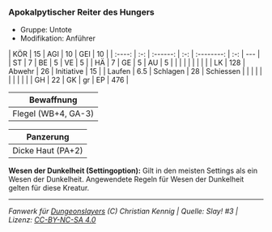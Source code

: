 ### Apokalpytischer Reiter des Hungers

- Gruppe: Untote
- Modifikation: Anführer

|  KÖR   | 15  |   AGI    | 10  |    GEI     | 10  |
| :----: | :-: | :------: | :-: | :--------: | :-: | --- |
|   ST   |  7  |    BE    |  5  |     VE     |  5  |
|   HÄ   |  7  |    GE    |  5  |     AU     |  5  |
|        |     |          |     |            |     |     |
|   LK   | 128 |  Abwehr  | 26  | Initiative | 15  |
| Laufen | 6.5 | Schlagen | 28  | Schiessen  |     |
|        |     |          |     |            |     |     |
|   GH   | 22  |    GK    | gr  |     EP     | 476 |

|     Bewaffnung      |
| :-----------------: |
| Flegel (WB+4, GA-3) |

|     Panzerung     |
| :---------------: |
| Dicke Haut (PA+2) |

**Wesen der Dunkelheit (Settingoption):** Gilt in den meisten Settings als ein Wesen der Dunkelheit. Angewendete Regeln für Wesen der Dunkelheit gelten für diese Kreatur.

---

_Fanwerk für [Dungeonslayers](https://www.dungeonslayers.net/) (C) Christian Kennig | Quelle: Slay! #3 | Lizenz: [CC-BY-NC-SA 4.0](https://creativecommons.org/licenses/by-nc-sa/4.0/deed.de)_
